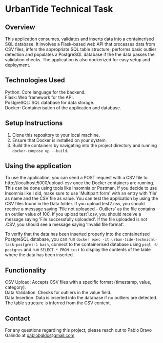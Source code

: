 # UrbanTide Technical Task

## Overview
This application consumes, validates and inserts data into a containerised SQL database. It involves a Flask-based web API that processes data from CSV files, infers the appropriate SQL table structure, performs basic outlier detection and populates a PostgreSQL database if the the data passes the validation checks. The application is also dockerized for easy setup and deployment.

## Technologies Used
Python: Core language for the backend.  
Flask: Web framework for the API.  
PostgreSQL: SQL database for data storage.  
Docker: Containerisation of the application and database.  

## Setup Instructions
1. Clone this repository to your local machine.
2. Ensure that Docker is installed on your system.
3. Build the containers by navigating into the project directory and running ```docker-compose up --build```.

## Using the application
To use the application, you can send a POST request with a CSV file to http://localhost:5000/upload-csv once the Docker containers are running. This can be done using tools like Insomnia or Postman. If you decide to use Insomnia like I did, make sure to use 'Multipart form' with an entry with 'file' as name and the CSV file as value. You can test the application by using the CSV files found in the Data folder. If you upload test2.csv, you should receive a message saying 'File not uploaded - Outliers' as the file contains an outlier value of 100. If you upload test1.csv, you should receive a message saying 'File successfully uploaded'. If the file uploaded is not .CSV, you should see a message saying 'Invalid file format'.

To verify that the data has been inserted properly into the containerised PostgreSQL database, you can run ```docker exec -it urban-tide-technical-task-postgres-1 bash```, connect to the containerised database using ```psql -U postgres``` and run ```SELECT * FROM test``` to display the contents of the table where the data has been inserted.

## Functionality
CSV Upload: Accepts CSV files with a specific format (timestamp, value, category).  
Data Validation: Checks for outliers in the value field.  
Data Insertion: Data is inserted into the database if no outliers are detected. The table structure is inferred from the CSV content.

## Contact
For any questions regarding this project, please reach out to Pablo Bravo Galindo at pablobgldo@gmail.com.
